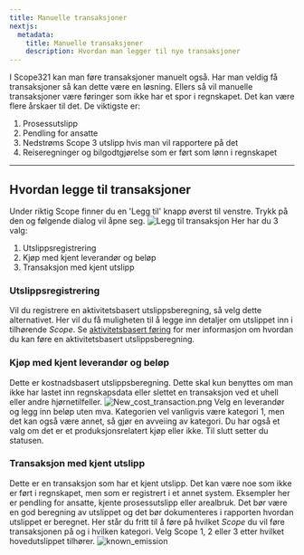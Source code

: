 ```yaml
---
title: Manuelle transaksjoner
nextjs:
  metadata:
    title: Manuelle transaksjoner
    description: Hvordan man legger til nye transaksjoner
---
```


I Scope321 kan man føre transaksjoner manuelt også. Har man veldig få transaksjoner så kan dette være en løsning. Ellers så vil manuelle transaksjoner være føringer som ikke har et spor i regnskapet. Det kan være flere årskaer til det. De viktigste er:

1. Prosessutslipp
2. Pendling for ansatte
3. Nedstrøms Scope 3 utslipp hvis man vil rapportere på det
4. Reiseregninger og bilgodtgjørelse som er ført som lønn i regnskapet

---

## Hvordan legge til transaksjoner

Under riktig Scope finner du en 'Legg til' knapp øverst til venstre. Trykk på den og følgende dialog vil åpne seg.
![Legg til transaksjon](/images/add_new.png)
Her har du 3 valg:

1. Utslippsregistrering
2. Kjøp med kjent leverandør og beløp
3. Transaksjon med kjent utslipp

### Utslippsregistrering

Vil du registrere en aktivitetsbasert utslippsberegning, så velg dette alternativet. Her vil du få muligheten til å legge inn detaljer om utslippet inn i tilhørende _Scope_. Se [aktivitetsbasert føring](/docs/detaljert-foering/) for mer informasjon om hvordan du kan føre en aktivitetsbasert utslippsberegning.

### Kjøp med kjent leverandør og beløp

Dette er kostnadsbasert utslippsberegning. Dette skal kun benyttes om man ikke har lastet inn regnskapsdata eller slettet en transaksjon ved et uhell eller andre hjørnetilfeller.
![New_cost_transaction.png](/images/add_new_known.png) Velg en leverandør og legg inn beløp uten mva. Kategorien vel vanligvis være kategori 1, men det kan også være annet, så gjør en avveiing av kategori. Du har også et valg om det er et produksjonsrelatert kjøp eller ikke. Til slutt setter du statusen.

### Transaksjon med kjent utslipp

Dette er en transaksjon som har et kjent utslipp. Det kan være noe som ikke er ført i regnskapet, men som er registrert i et annet system. Eksempler her er pendling for ansatte, kjente prosessutslipp eller arealbruk. Det bør være en god beregning av utslippet og det bør dokumenteres i rapporten hvordan utslippet er beregnet. Her står du fritt til å føre på hvilket _Scope_ du vil føre transaksjonen på og i hvilken kategori. Velg Scope 1, 2 eller 3 etter hvilket hovedutslippet tilhører.
![known_emission](/images/known_emission.png)
